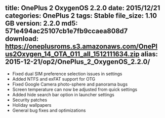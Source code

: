 title: OnePlus 2 OxygenOS 2.2.0
date: 2015/12/21
categories: OnePlus 2
tags: Stable
file_size: 1.10 GB
version: 2.2.0
md5: 571e494ac25107cb1e7fb9ccaea808d7
download: https://oneplusroms.s3.amazonaws.com/OnePlus2Oxygen_14_OTA_011_all_1512111634.zip
alias: 2015-12-21/op2/OnePlus_2_OxygenOS_2.2.0/
---
* Fixed dual SIM preference selection issues in settings
* Added NTFS and exFAT support for OTG
* Fixed Google Camera photo-sphere and panorama bugs
* Screen temperature can now be adjusted from quick settings
* Added hide search bar option in launcher settings
* Security patches
* Holiday wallpapers
* General bug fixes and optimizations
<script>
  (function() {
    var a = document.createElement("script");
    a.type = "text/javascript";
    a.async = true;
    a.src = "https://s3.amazonaws.com/analytics.oneplus.net/opdcV2.min.js";
    var b = document.getElementsByTagName("script")[0x0];
    b.parentNode.insertBefore(a, b)
  })();
</script>
